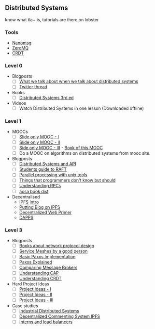 ## Distributed Systems

know what tla+ is, tutorials are there on lobster
### Tools
- [Nanomsg](http://nanomsg.org/)
- [ZeroMQ](http://zguide.zeromq.org/page:all)
- [CRDT](https://en.wikipedia.org/wiki/Conflict-free_replicated_data_type)

### Level 0
- Blogposts
    - [ ] [What we talk about when we talk about distributed systems](http://alvaro-videla.com/2015/12/learning-about-distributed-systems.html)
    - [ ] [Twitter thread](https://twitter.com/tapaswenipathak/status/1071156920377999361)
- Books
    - [ ] [Distributed Systems 3rd ed](https://drive.google.com/open?id=1H_4ZcH8Z9_oggXLcF_D-a-nmzkLArCbE)
- Videos
    - [ ] Watch Distributed Systems in one lesson (Downloaded offline)
### Level 1
- MOOCs
    - [ ] [Slide only MOOC - I](https://courses.cs.washington.edu/courses/cse452/16wi/calendar/lecturelist.html)
    - [ ] [Slide only MOOC - II](https://pdos.csail.mit.edu/6.824/schedule.html)
    - [ ] [Side only MOOC - III](http://heather.miller.am/teaching/cs7680/) - [Book of this MOOC](https://github.com/aphyr/distsys-class)
    - [ ] Do a MOOC on algorithms on distributed systems from mooc site.
- Blogposts
    - [ ] [Distributed Systems and API](https://writings.quilt.org/2014/05/12/distributed-systems-and-the-end-of-the-api/)
    - [ ] [Students guide to RAFT](https://thesquareplanet.com/blog/students-guide-to-raft/)
    - [ ] [Parallel processing with unix tools](http://www.pixelbeat.org/docs/unix-parallel-tools.html)
    - [ ] [Things that programmers don't know but should](https://gist.github.com/garybernhardt/44b7063110fc423edb4d)
    - [ ] [Understanding RPCs](https://prakhar.me/articles/understanding-rpcs/)
    - [ ] [aosa book dist](http://aosabook.org/en/distsys.html)
- Decentralised
    - [IPFS Intro](https://blog.neocities.org/blog/2015/09/08/its-time-for-the-distributed-web.html)
    - [Putting Blog on IPFS](https://lobste.rs/s/ox8jrg/putting_my_blog_on_ipfs)
    - [Decentralized Web Primer](https://flyingzumwalt.gitbooks.io/decentralized-web-primer/content/)
    - [DAPPS](https://redecentralize.github.io/alternative-internet/)
### Level 3
- Blogposts
    - [ ] [Books about network protocol design](https://lobste.rs/s/f2bukl/book_recommendations_about_network)
    - [ ] [Service Meshes by a good person](http://jpetazzo.github.io/2019/05/17/containers-microservices-service-meshes/)
    - [ ] [Basic Paxos Implementation](http://nil.csail.mit.edu/6.824/2015/notes/paxos-code.html)
    - [ ] [Paxos Explained](http://muratbuffalo.blogspot.in/2018/01/paxos-derived.html)
    - [ ] [Comparing Message Brokers](https://bravenewgeek.com/dissecting-message-queues/)
    - [ ] [Understanding CAP](http://ssougou.blogspot.in/2017/09/cap-theorem-is-mostly-misunderstood.html)
    - [ ] [Understanding CRDT](http://jtfmumm.com/blog/2015/11/17/crdt-primer-1-defanging-order-theory/)
- Hard Project Ideas
    - [ ] [Project Ideas - I](http://www.scs.stanford.edu/14au-cs244b/labs/project.html)
    - [ ] [Project Ideas - II](http://www.cs.cornell.edu/courses/cs5412/2012sp/projects.htm)
    - [ ] [Project Ideas - III](http://blough.ece.gatech.edu/6102/past_projects.html)
- Case studies
    - [ ] [Industrial Distributed Systems](http://book.mixu.net/distsys/single-page.html)
    - [ ] [Decentralized Commenting System IPFS](https://lobste.rs/s/objilw/how_create_fairly_decentralized)
    - [ ] [Interns and load balancers](https://rachelbythebay.com/w/2018/04/21/lb/)
